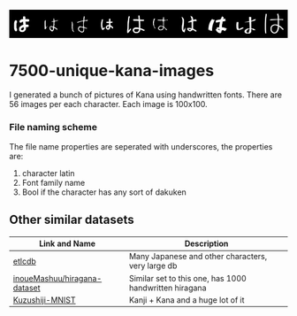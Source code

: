 
![Banner](https://raw.githubusercontent.com/Orzelius/7500-unique-kana-images/master/.ReadMe_Images/banner.png)
# 7500-unique-kana-images
I generated a bunch of pictures of Kana using handwritten fonts.
There are 56 images per each character. Each image is 100x100.
### File naming scheme
The file name properties are seperated with underscores, the properties are:
 1. character latin
 2. Font family name
 3. Bool if the character has any sort of dakuken

## Other similar datasets
|Link and Name| Description |
|--|--|
| [etlcdb](http://etlcdb.db.aist.go.jp/) | Many Japanese and other characters, very large db |
| [inoueMashuu/hiragana-dataset](https://github.com/inoueMashuu/hiragana-dataset) | Similar set to this one, has 1000 handwritten hiragana |
| [Kuzushiji-MNIST](https://github.com/rois-codh/kmnist) | Kanji + Kana and a huge lot of it |



